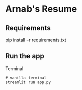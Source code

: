 # Arnab's Resume

## Requirements
pip install -r requirements.txt

## Run the app
Terminal
```
# vanilla terminal
streamlit run app.py
```